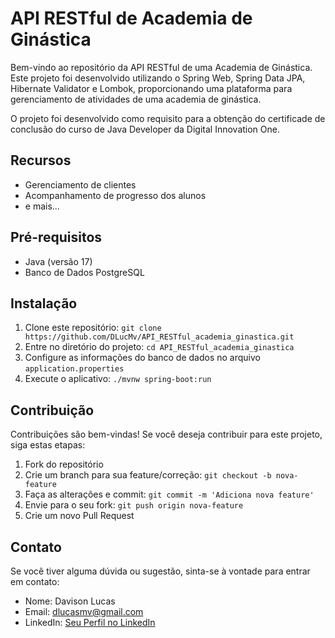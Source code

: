 # API RESTful de Academia de Ginástica

Bem-vindo ao repositório da API RESTful de uma Academia de Ginástica. Este projeto foi desenvolvido utilizando o Spring Web, Spring Data JPA, Hibernate Validator e Lombok, proporcionando uma plataforma para gerenciamento de atividades de uma academia de ginástica. 

O projeto foi desenvolvido como requisito para a obtenção do certificade de conclusão do curso de Java Developer da Digital Innovation One.

## Recursos

- Gerenciamento de clientes
- Acompanhamento de progresso dos alunos
- e mais...

## Pré-requisitos

- Java (versão 17)
- Banco de Dados PostgreSQL

## Instalação

1. Clone este repositório: `git clone https://github.com/DLucMv/API_RESTful_academia_ginastica.git`
2. Entre no diretório do projeto: `cd API_RESTful_academia_ginastica`
3. Configure as informações do banco de dados no arquivo `application.properties`
4. Execute o aplicativo: `./mvnw spring-boot:run`

## Contribuição

Contribuições são bem-vindas! Se você deseja contribuir para este projeto, siga estas etapas:

1. Fork do repositório
2. Crie um branch para sua feature/correção: `git checkout -b nova-feature`
3. Faça as alterações e commit: `git commit -m 'Adiciona nova feature'`
4. Envie para o seu fork: `git push origin nova-feature`
5. Crie um novo Pull Request

## Contato

Se você tiver alguma dúvida ou sugestão, sinta-se à vontade para entrar em contato:

- Nome: Davison Lucas
- Email: dlucasmv@gmail.com
- LinkedIn: [Seu Perfil no LinkedIn](https://www.linkedin.com/in/seuperfil/)
